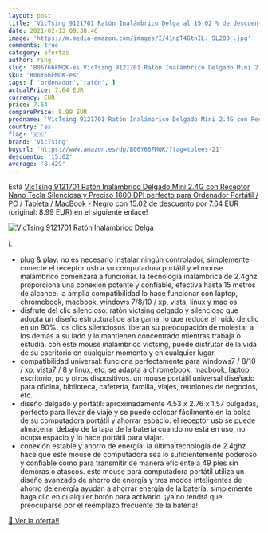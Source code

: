 ```yaml
---
layout: post
title: 'VicTsing 9121701 Ratón Inalámbrico Delga al 15.02 % de descuento'
date: 2021-02-13 09:30:46
image: 'https://m.media-amazon.com/images/I/41npT4GtnIL._SL200_.jpg'
comments: true
category: ofertas
author: ring
slug: 'B06Y66FMQK-es VicTsing 9121701 Ratón Inalámbrico Delgado Mini 2.4G con...'
sku: 'B06Y66FMQK-es'
tags: [ 'ordenador','ratón', ]
actualPrice: 7.64 EUR
currency: EUR
price: 7.64
comparePrice: 8.99 EUR
prodname: 'VicTsing 9121701 Ratón Inalámbrico Delgado Mini 2.4G con Receptor Nano  Tecla Silenciosa y Preciso  1600 DPI  perfecto para Ordenador Portátil / PC / Tableta / MacBook - Negro'
country: 'es'
flag: '🇪🇸'
brand: 'VicTsing'
buyurl: 'https://www.amazon.es/dp/B06Y66FMQK/?tag=tolees-21'
descuento: '15.02'
average: '8.429'
---
```


Está [VicTsing 9121701 Ratón Inalámbrico Delgado Mini 2.4G con Receptor Nano  Tecla Silenciosa y Preciso  1600 DPI  perfecto para Ordenador Portátil / PC / Tableta / MacBook - Negro](https://www.amazon.es/dp/B06Y66FMQK/?tag=tolees-21) con 15.02 de descuento por 7.64 EUR (original: 8.99 EUR) en el siguiente enlace!

[![VicTsing 9121701 Ratón Inalámbrico Delga](https://m.media-amazon.com/images/I/41npT4GtnIL._SL200_.jpg)](https://www.amazon.es/dp/B06Y66FMQK/?tag=tolees-21)

ℹ️:

- plug & play: no es necesario instalar ningún controlador, simplemente conecte el receptor usb a su computadora portátil y el mouse inalámbrico comenzará a funcionar. la tecnología inalámbrica de 2.4ghz proporciona una conexión potente y confiable, efectiva hasta 15 metros de alcance. la amplia compatibilidad lo hace funcionar con laptop, chromebook, macbook, windows 7/8/10 / xp, vista, linux y mac os.
- disfrute del clic silencioso: ratón victsing delgado y silencioso que adopta un diseño estructural de alta gama, lo que reduce el ruido de clic en un 90%. los clics silenciosos liberan su preocupación de molestar a los demás a su lado y lo mantienen concentrado mientras trabaja o estudia. con este mouse inalámbrico victsing, puede disfrutar de la vida de su escritorio en cualquier momento y en cualquier lugar.
- compatibilidad universal: funciona perfectamente para windows7 / 8/10 / xp, vista7 / 8 y linux, etc. se adapta a chromebook, macbook, laptop, escritorio, pc y otros dispositivos. un mouse portátil universal diseñado para oficina, biblioteca, cafetería, familia, viajes, reuniones de negocios, etc.
- diseño delgado y portátil: aproximadamente 4.53 x 2.76 x 1.57 pulgadas, perfecto para llevar de viaje y se puede colocar fácilmente en la bolsa de su computadora portátil y ahorrar espacio. el receptor usb se puede almacenar debajo de la tapa de la batería cuando no está en uso, no ocupa espacio y lo hace portátil para viajar.
- conexión estable y ahorro de energía: la última tecnología de 2.4ghz hace que este mouse de computadora sea lo suficientemente poderoso y confiable como para transmitir de manera eficiente a 49 pies sin demoras o atascos. este mouse para computadora portátil utiliza un diseño avanzado de ahorro de energía y tres modos inteligentes de ahorro de energía ayudan a ahorrar energía de la batería. simplemente haga clic en cualquier botón para activarlo. ¡ya no tendrá que preocuparse por el reemplazo frecuente de la batería!

[🛒 Ver la oferta!!](https://www.amazon.es/dp/B06Y66FMQK/?tag=tolees-21)
